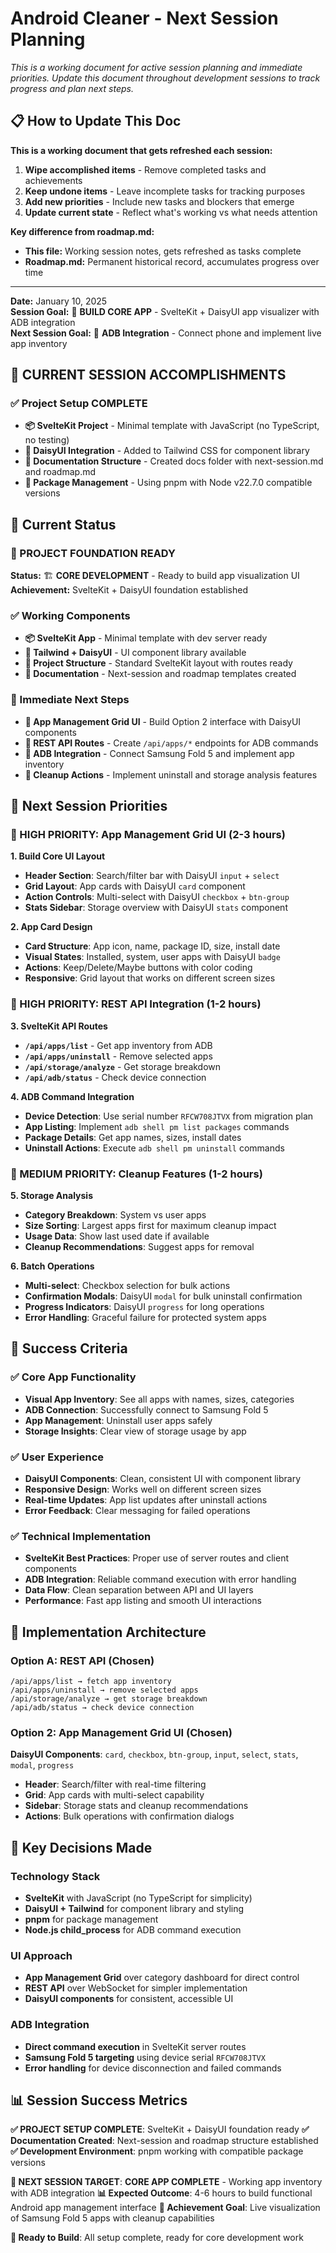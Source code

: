 # Android Cleaner - Next Session Planning

*This is a working document for active session planning and immediate priorities. Update this document throughout development sessions to track progress and plan next steps.*

## 📋 How to Update This Doc
**This is a working document that gets refreshed each session:**
1. **Wipe accomplished items** - Remove completed tasks and achievements
2. **Keep undone items** - Leave incomplete tasks for tracking purposes
3. **Add new priorities** - Include new tasks and blockers that emerge
4. **Update current state** - Reflect what's working vs what needs attention

**Key difference from roadmap.md:**
- **This file:** Working session notes, gets refreshed as tasks complete
- **Roadmap.md:** Permanent historical record, accumulates progress over time

---

**Date:** January 10, 2025  
**Session Goal:** 🎯 **BUILD CORE APP** - SvelteKit + DaisyUI app visualizer with ADB integration  
**Next Session Goal:** 🔧 **ADB Integration** - Connect phone and implement live app inventory

## 🎉 CURRENT SESSION ACCOMPLISHMENTS

### ✅ Project Setup COMPLETE
- **📦 SvelteKit Project** - Minimal template with JavaScript (no TypeScript, no testing)
- **🎨 DaisyUI Integration** - Added to Tailwind CSS for component library
- **📁 Documentation Structure** - Created docs folder with next-session.md and roadmap.md
- **🔧 Package Management** - Using pnpm with Node v22.7.0 compatible versions

## 🎯 Current Status

### 🚀 PROJECT FOUNDATION READY
**Status:** 🏗️ **CORE DEVELOPMENT** - Ready to build app visualization UI  
**Achievement:** SvelteKit + DaisyUI foundation established

### ✅ Working Components
- **📦 SvelteKit App** - Minimal template with dev server ready
- **🎨 Tailwind + DaisyUI** - UI component library available
- **📁 Project Structure** - Standard SvelteKit layout with routes ready
- **📖 Documentation** - Next-session and roadmap templates created

### 🎯 Immediate Next Steps
- **🎨 App Management Grid UI** - Build Option 2 interface with DaisyUI components
- **🔌 REST API Routes** - Create `/api/apps/*` endpoints for ADB commands
- **📱 ADB Integration** - Connect Samsung Fold 5 and implement app inventory
- **🧹 Cleanup Actions** - Implement uninstall and storage analysis features

## 🎯 Next Session Priorities

### 🎨 HIGH PRIORITY: App Management Grid UI (2-3 hours)

**1. Build Core UI Layout**
- **Header Section**: Search/filter bar with DaisyUI `input` + `select`
- **Grid Layout**: App cards with DaisyUI `card` component
- **Action Controls**: Multi-select with DaisyUI `checkbox` + `btn-group`
- **Stats Sidebar**: Storage overview with DaisyUI `stats` component

**2. App Card Design**
- **Card Structure**: App icon, name, package ID, size, install date
- **Visual States**: Installed, system, user apps with DaisyUI `badge`
- **Actions**: Keep/Delete/Maybe buttons with color coding
- **Responsive**: Grid layout that works on different screen sizes

### 🔌 HIGH PRIORITY: REST API Integration (1-2 hours)

**3. SvelteKit API Routes**
- **`/api/apps/list`** - Get app inventory from ADB
- **`/api/apps/uninstall`** - Remove selected apps
- **`/api/storage/analyze`** - Get storage breakdown
- **`/api/adb/status`** - Check device connection

**4. ADB Command Integration**
- **Device Detection**: Use serial number `RFCW708JTVX` from migration plan
- **App Listing**: Implement `adb shell pm list packages` commands
- **Package Details**: Get app names, sizes, install dates
- **Uninstall Actions**: Execute `adb shell pm uninstall` commands

### 🧹 MEDIUM PRIORITY: Cleanup Features (1-2 hours)

**5. Storage Analysis**
- **Category Breakdown**: System vs user apps
- **Size Sorting**: Largest apps first for maximum cleanup impact
- **Usage Data**: Show last used date if available
- **Cleanup Recommendations**: Suggest apps for removal

**6. Batch Operations**
- **Multi-select**: Checkbox selection for bulk actions
- **Confirmation Modals**: DaisyUI `modal` for bulk uninstall confirmation
- **Progress Indicators**: DaisyUI `progress` for long operations
- **Error Handling**: Graceful failure for protected system apps

## 🎯 Success Criteria

### ✅ Core App Functionality
- **Visual App Inventory**: See all apps with names, sizes, categories
- **ADB Connection**: Successfully connect to Samsung Fold 5
- **App Management**: Uninstall user apps safely
- **Storage Insights**: Clear view of storage usage by app

### ✅ User Experience
- **DaisyUI Components**: Clean, consistent UI with component library
- **Responsive Design**: Works well on different screen sizes
- **Real-time Updates**: App list updates after uninstall actions
- **Error Feedback**: Clear messaging for failed operations

### ✅ Technical Implementation
- **SvelteKit Best Practices**: Proper use of server routes and client components
- **ADB Integration**: Reliable command execution with error handling
- **Data Flow**: Clean separation between API and UI layers
- **Performance**: Fast app listing and smooth UI interactions

## 🔧 Implementation Architecture

### **Option A: REST API (Chosen)**
```
/api/apps/list → fetch app inventory
/api/apps/uninstall → remove selected apps
/api/storage/analyze → get storage breakdown
/api/adb/status → check device connection
```

### **Option 2: App Management Grid UI (Chosen)**
**DaisyUI Components**: `card`, `checkbox`, `btn-group`, `input`, `select`, `stats`, `modal`, `progress`
- **Header**: Search/filter with real-time filtering
- **Grid**: App cards with multi-select capability
- **Sidebar**: Storage stats and cleanup recommendations
- **Actions**: Bulk operations with confirmation dialogs

## 🚨 Key Decisions Made

### **Technology Stack**
- **SvelteKit** with JavaScript (no TypeScript for simplicity)
- **DaisyUI + Tailwind** for component library and styling
- **pnpm** for package management
- **Node.js child_process** for ADB command execution

### **UI Approach**
- **App Management Grid** over category dashboard for direct control
- **REST API** over WebSocket for simpler implementation
- **DaisyUI components** for consistent, accessible UI

### **ADB Integration**
- **Direct command execution** in SvelteKit server routes
- **Samsung Fold 5 targeting** using device serial `RFCW708JTVX`
- **Error handling** for device disconnection and failed commands

## 📊 Session Success Metrics

**✅ PROJECT SETUP COMPLETE**: SvelteKit + DaisyUI foundation ready
**✅ Documentation Created**: Next-session and roadmap structure established
**✅ Development Environment**: pnpm working with compatible package versions

**🎯 NEXT SESSION TARGET**: **CORE APP COMPLETE** - Working app inventory with ADB integration
**📊 Expected Outcome**: 4-6 hours to build functional Android app management interface
**🎯 Achievement Goal**: Live visualization of Samsung Fold 5 apps with cleanup capabilities

**🚀 Ready to Build**: All setup complete, ready for core development work

